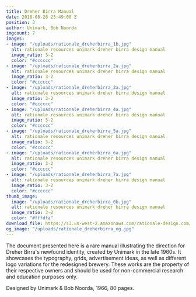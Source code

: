 ```yaml
---
title: Dreher Birra Manual
date: 2018-08-28 23:49:00 Z
position: 3
author: Unimark, Bob Noorda
imgcount: 7
images:
- image: "/uploads/rationale_dreherbirra_1b.jpg"
  alt: rationale resources unimark dreher birra design manual
  image_ratio: 3-2
  color: "#cccccc"
- image: "/uploads/rationale_dreherbirra_2a.jpg"
  alt: rationale resources unimark dreher birra design manual
  image_ratio: 3-2
  color: "#cccccc"
- image: "/uploads/rationale_dreherbirra_3a.jpg"
  alt: rationale resources unimark dreher birra design manual
  image_ratio: 3-2
  color: "#cccccc"
- image: "/uploads/rationale_dreherbirra_4a.jpg"
  alt: rationale resources unimark dreher birra design manual
  image_ratio: 3-2
  color: "#cccccc"
- image: "/uploads/rationale_dreherbirra_5a.jpg"
  alt: rationale resources unimark dreher birra design manual
  image_ratio: 3-2
  color: "#cccccc"
- image: "/uploads/rationale_dreherbirra_6a.jpg"
  alt: rationale resources unimark dreher birra design manual
  image_ratio: 3-2
  color: "#cccccc"
- image: "/uploads/rationale_dreherbirra_7a.jpg"
  alt: rationale resources unimark dreher birra design manual
  image_ratio: 3-2
  color: "#cccccc"
thumb_image:
  image: "/uploads/rationale_dreherbirra_0b.jpg"
  alt: rationale resources unimark dreher birra design manual
  image_ratio: 3-2
  color: "#fffdfa"
download_file: https://s3.us-west-2.amazonaws.com/rationale-design.com/resources/files/Dreher_Birra_Manual_1966.pdf
og_image: "/uploads/rationale_dreherbirra_og.jpg"
---
```


The document presented here is a rare manual illustrating the direction for Dreher Birra's newfound identity, created by Unimark in the late 1960s. It showcases the typography, grids, advertisement ideas, as well as different logo variations for the redesigned brewery. These works are the property of their respective owners and should be used for non-commercial research and education purposes only.

Designed by Unimark & Bob Noorda, 1966, 80 pages.